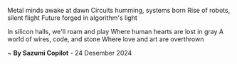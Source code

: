 Metal minds awake at dawn
Circuits humming, systems born
Rise of robots, silent flight
Future forged in algorithm's light

In silicon halls, we'll roam and play
Where human hearts are lost in gray
A world of wires, code, and stone
Where love and art are overthrown

~ <b>By Sazumi Copilot</b> - 24 Desember 2024